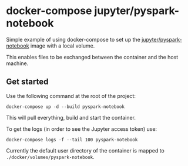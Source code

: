 # docker-compose jupyter/pyspark-notebook

Simple example of using docker-compose to set up the
[jupyter/pyspark-notebook](https://github.com/jupyter/docker-stacks/tree/master/pyspark-notebook) image with a local volume.

This enables files to be exchanged between the container
and the host machine.

## Get started

Use the following command at the root of the project:

```
docker-compose up -d --build pyspark-notebook
```

This will pull everything, build and start the container.

To get the logs (in order to see the Jupyter access token) use:

```
docker-compose logs -f --tail 100 pyspark-notebook
```

Currently the default user directory of the container
is mapped to `./docker/volumes/pyspark-notebook`.
